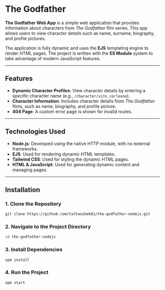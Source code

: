 # The Godfather

**The Godfather Web App** is a simple web application that provides information about characters from _The Godfather_ film series. This app allows users to view character details such as name, surname, biography, and profile pictures.

The application is fully dynamic and uses the **EJS** templating engine to render HTML pages. The project is written with the **ES Module** system to take advantage of modern JavaScript features.

---

## Features

- **Dynamic Character Profiles**: View character details by entering a specific character name (e.g., `/character/vito_corleone`).
- **Character Information**: Includes character details from _The Godfather_ films, such as name, biography, and profile picture.
- **404 Page**: A custom error page is shown for invalid routes.

---

## Technologies Used

- **Node.js**: Developed using the native HTTP module, with no external frameworks.
- **EJS**: Used for rendering dynamic HTML templates.
- **Tailwind CSS**: Used for styling the dynamic HTML pages.
- **HTML & JavaScript**: Used for generating dynamic content and managing pages.

---

## Installation

### 1. Clone the Repository

```bash
git clone https://github.com/talhaozbek61/the-godfather-nodejs.git
```

### 2. Navigate to the Project Directory

```bash
cd the-godfather-nodejs
```

### 3. Install Dependencies

```bash
npm install
```

### 4. Run the Project

```bash
npm start
```
